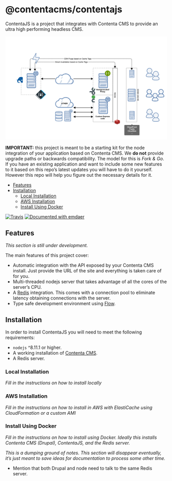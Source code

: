 <!--
  This file was generated by emdaer

  Its template can be found at .emdaer/README.emdaer.md
-->

<h1 id="-contentacms-contentajs">@contentacms/contentajs</h1>
<p>ContentaJS is a project that integrates with Contenta CMS to provide
an ultra high performing headless CMS.</p>
<p><img src="./docs/assets/contentacms-node.png" alt="Contenta Stack Architecture"></p>
<p><strong>IMPORTANT:</strong> this project is meant to be a starting kit for the node
integration of your application based on Contenta CMS. We <strong>do not</strong> provide
upgrade paths or backwards compatibility. The model for this is <em>Fork &amp; Go</em>. If
you have an existing application and want to include some new features to it
based on this repo’s latest updates you will have to do it yourself. However
this repo will help you figure out the necessary details for it.</p>
<!-- toc -->
<ul>
<li><a href="#features">Features</a></li>
<li><a href="#installation">Installation</a><ul>
<li><a href="#local-installation">Local Installation</a></li>
<li><a href="#aws-installation">AWS Installation</a></li>
<li><a href="#install-using-docker">Install Using Docker</a></li>
</ul>
</li>
</ul>
<!-- tocstop -->
<p><a href="https://travis-ci.org/nbcdotcom/cache-invalidator/"><img src="https://img.shields.io/travis/nbcdotcom/cache-invalidator.svg?style=flat-square" alt="Travis"></a> <a href="https://github.com/emdaer/emdaer"><img src="https://img.shields.io/badge/📓-documented%20with%20emdaer-F06632.svg?style=flat-square" alt="Documented with emdaer"></a></p>
<h2 id="features">Features</h2>
<p><em>This section is still under development.</em></p>
<p>The main features of this project cover:</p>
<ul>
<li>Automatic integration with the API exposed by your Contenta CMS install.
Just provide the URL of the site and everything is taken care of for you.</li>
<li>Multi-threaded nodejs server that takes advantage of all the cores of the
server’s CPU.</li>
<li>A <a href="http://redis.io">Redis</a> integration. This comes with a connection pool to
eliminate latency obtaining connections with the server.</li>
<li>Type safe development environment using <a href="http://flow.org">Flow</a>.</li>
</ul>
<h2 id="installation">Installation</h2>
<p>In order to install ContentaJS you will need to meet the following requirements:</p>
<ul>
<li><code>nodejs</code> ^8.11.1 or higher.</li>
<li>A working installation of <a href="https://github.com/contentacms/contenta_jsonapi">Contenta CMS</a>.</li>
<li>A Redis server.</li>
</ul>
<h3 id="local-installation">Local Installation</h3>
<p><em>Fill in the instructions on how to install locally</em></p>
<h3 id="aws-installation">AWS Installation</h3>
<p><em>Fill in the instructions on how to install in AWS with ElastiCache using CloudFormation or a custom AMI</em></p>
<h3 id="install-using-docker">Install Using Docker</h3>
<p><em>Fill in the instructions on how to install using Docker. Ideally this installs
Contenta CMS (Drupal), ContentaJS, and the Redis server.</em></p>
<p><em>This is a dumping ground of notes. This section will disappear eventually, it’s
just meant to save ideas for documentation to process some other time.</em></p>
<ul>
<li>Mention that both Drupal and node need to talk to the same Redis server.</li>
</ul>
